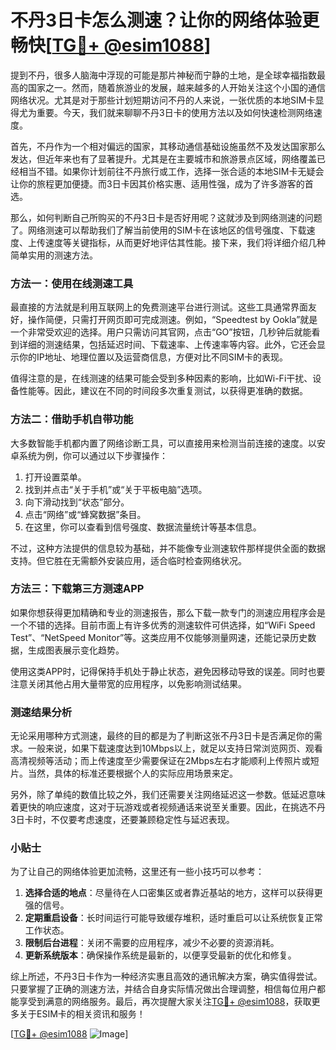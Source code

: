 # 不丹3日卡怎么测速？让你的网络体验更畅快[[TG💪+ @esim1088](https://t.me/s/esim1088)]

提到不丹，很多人脑海中浮现的可能是那片神秘而宁静的土地，是全球幸福指数最高的国家之一。然而，随着旅游业的发展，越来越多的人开始关注这个小国的通信网络状况。尤其是对于那些计划短期访问不丹的人来说，一张优质的本地SIM卡显得尤为重要。今天，我们就来聊聊不丹3日卡的使用方法以及如何快速检测网络速度。

首先，不丹作为一个相对偏远的国家，其移动通信基础设施虽然不及发达国家那么发达，但近年来也有了显著提升。尤其是在主要城市和旅游景点区域，网络覆盖已经相当不错。如果你计划前往不丹旅行或工作，选择一张合适的本地SIM卡无疑会让你的旅程更加便捷。而3日卡因其价格实惠、适用性强，成为了许多游客的首选。

那么，如何判断自己所购买的不丹3日卡是否好用呢？这就涉及到网络测速的问题了。网络测速可以帮助我们了解当前使用的SIM卡在该地区的信号强度、下载速度、上传速度等关键指标，从而更好地评估其性能。接下来，我们将详细介绍几种简单实用的测速方法。

### 方法一：使用在线测速工具

最直接的方法就是利用互联网上的免费测速平台进行测试。这些工具通常界面友好，操作简便，只需打开网页即可完成测速。例如，“Speedtest by Ookla”就是一个非常受欢迎的选择。用户只需访问其官网，点击“GO”按钮，几秒钟后就能看到详细的测速结果，包括延迟时间、下载速率、上传速率等内容。此外，它还会显示你的IP地址、地理位置以及运营商信息，方便对比不同SIM卡的表现。

值得注意的是，在线测速的结果可能会受到多种因素的影响，比如Wi-Fi干扰、设备性能等。因此，建议在不同的时间段多次重复测试，以获得更准确的数据。

### 方法二：借助手机自带功能

大多数智能手机都内置了网络诊断工具，可以直接用来检测当前连接的速度。以安卓系统为例，你可以通过以下步骤操作：

1. 打开设置菜单。
2. 找到并点击“关于手机”或“关于平板电脑”选项。
3. 向下滑动找到“状态”部分。
4. 点击“网络”或“蜂窝数据”条目。
5. 在这里，你可以查看到信号强度、数据流量统计等基本信息。

不过，这种方法提供的信息较为基础，并不能像专业测速软件那样提供全面的数据支持。但它胜在无需额外安装应用，适合临时检查网络状况。

### 方法三：下载第三方测速APP

如果你想获得更加精确和专业的测速报告，那么下载一款专门的测速应用程序会是一个不错的选择。目前市面上有许多优秀的测速软件可供选择，如“WiFi Speed Test”、“NetSpeed Monitor”等。这类应用不仅能够测量网速，还能记录历史数据，生成图表展示变化趋势。

使用这类APP时，记得保持手机处于静止状态，避免因移动导致的误差。同时也要注意关闭其他占用大量带宽的应用程序，以免影响测试结果。

### 测速结果分析

无论采用哪种方式测速，最终的目的都是为了判断这张不丹3日卡是否满足你的需求。一般来说，如果下载速度达到10Mbps以上，就足以支持日常浏览网页、观看高清视频等活动；而上传速度至少需要保证在2Mbps左右才能顺利上传照片或短片。当然，具体的标准还要根据个人的实际应用场景来定。

另外，除了单纯的数值比较之外，我们还需要关注网络延迟这一参数。低延迟意味着更快的响应速度，这对于玩游戏或者视频通话来说至关重要。因此，在挑选不丹3日卡时，不仅要考虑速度，还要兼顾稳定性与延迟表现。

### 小贴士

为了让自己的网络体验更加流畅，这里还有一些小技巧可以参考：

1. **选择合适的地点**：尽量待在人口密集区或者靠近基站的地方，这样可以获得更强的信号。
2. **定期重启设备**：长时间运行可能导致缓存堆积，适时重启可以让系统恢复正常工作状态。
3. **限制后台进程**：关闭不需要的应用程序，减少不必要的资源消耗。
4. **更新系统版本**：确保操作系统是最新的，以便享受最新的优化和修复。

综上所述，不丹3日卡作为一种经济实惠且高效的通讯解决方案，确实值得尝试。只要掌握了正确的测速方法，并结合自身实际情况做出合理调整，相信每位用户都能享受到满意的网络服务。最后，再次提醒大家关注[TG💪+ @esim1088](https://t.me/s/esim1088)，获取更多关于ESIM卡的相关资讯和服务！

[[TG💪+ @esim1088](https://t.me/s/esim1088) ![Image](https://i.postimg.cc/4NQfJmqS/Snipaste-2025-05-13-00-14-12.png)]